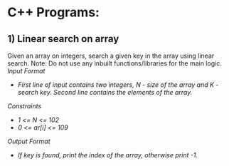 <h1>C++ Programs:</h1>

<h2>1) Linear search on array</h2>
Given an array on integers, search a given key in the array using linear search.
Note: Do not use any inbuilt functions/libraries for the main logic.
<i>
Input Format

<ul><li>First line of input contains two integers, N - size of the array and K - search key. Second line contains the elements of the array.</li></ul>

Constraints

<ul><li>1 <= N <= 102</li>
<li>0 <= ar[i] <= 109</li></ul>

Output Format

<ul><li>If key is found, print the index of the array, otherwise print -1.</li></ul>
</i>
